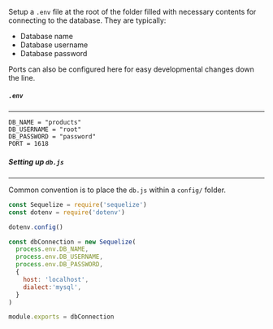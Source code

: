 Setup a `.env` file at the root of the folder filled with necessary contents for connecting to the database. They are typically:
- Database name 
- Database username
- Database password

Ports can also be configured here for easy developmental changes down the line.

##### `.env`
---
```
DB_NAME = "products"
DB_USERNAME = "root"
DB_PASSWORD = "password"
PORT = 1618
```

##### **Setting up `db.js`**
---
Common convention is to place the `db.js` within a `config/` folder. 

```javascript
const Sequelize = require('sequelize')
const dotenv = require('dotenv')

dotenv.config()

const dbConnection = new Sequelize(
  process.env.DB_NAME,
  process.env.DB_USERNAME,
  process.env.DB_PASSWORD,
  {
    host: 'localhost',
    dialect:'mysql',
  }
)

module.exports = dbConnection
```
